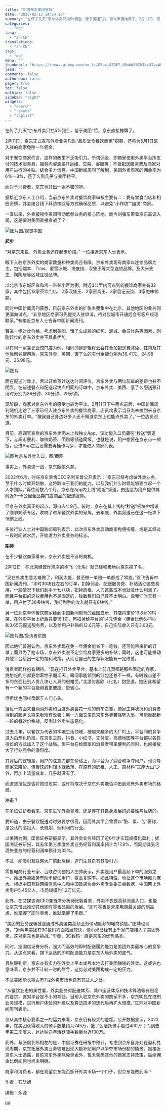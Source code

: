 ```yaml
---
title: "刘强东对美团宣战"
date: "2025-02-13 14:24:16"
summary: "在传了几天“京东外卖只抽5%佣金，低于美团”后，京东直接摊牌了。2月11日，京东正式宣布外卖业务启动..."
categories:
  - "qq"
lang:
  - "zh-CN"
translations:
  - "zh-CN"
tags:
  - "qq"
menu: ""
thumbnail: "https://inews.gtimg.com/om_ls/O7pxj4ZGE7_UBob686IkTkz3IvsWLhdk597XvTjslZqwoAA_640360/0"
lead: ""
comments: false
authorbox: false
pager: true
toc: false
mathjax: false
sidebar: "right"
widgets:
  - "search"
  - "recent"
  - "taglist"
---
```


在传了几天“京东外卖只抽5%佣金，低于美团”后，京东直接摊牌了。

2月11日，京东正式宣布外卖业务启动“品质堂食餐饮商家”招募，还将为5月1日前入驻的商家免除一年佣金。

对于餐饮商家而言，这样的政策不乏吸引力。所谓佣金，即商家使用外卖平台所支付的技术服务费，服务内容涵盖IT运维、交易、客服等；不含配送服务费及商家对用户进行的补贴。综合多方信息，中国新闻周刊了解到，美团外卖商家的佣金率为6%—8%，饿了么则几乎与美团持平。

而对于消费者，京东也打出一张不错的牌。

据接近京东人士介绍，当前京东外卖对餐饮商家审核主要有二：要有堂食门店和相应资质，并会结合线下拜访核验等方式确保品质，以避免“小作坊”“幽灵”商家。

一直以来，外卖被视作美团带动低频业务的核心阵地。而今刘强东带着京东高调入局，这是要对美团直接宣战了？

![图片](https://inews.gtimg.com/om_bt/Oq0KePNtkQr-BsBGYmJ-0kZERRQ5SzG_z0JplLmviGPtsAA/641)图/视觉中国

**起步**

“对京东来说，外卖业务还在起步阶段。” 一位接近京东人士表示。

眼下入驻京东外卖的商家数量和种类尚且有限。京东外卖现有商家以连锁品牌为主，包括瑞幸、Tims、蜜雪冰城、海底捞、汉堡王等大型连锁品牌，及大米先生、陶陶居等区域连锁品牌。

以北京市东城区雍和宫一带某小区为例，附近3公里内可点到的餐饮商家共有32家，其中包括13家茶饮门店、2家汉堡王、2家窑鸡王、3家袁记云饺、3家绝味鸭脖。

同时中国新闻周刊获悉，目前京东外卖的扩张主要集中在北京，其他地区的业务则更偏向试点。“非京地区商家可先提交入驻申请，待对应城市开通后会有客户经理联系。”有接近京东人士告诉中国新闻周刊。

若进一步对比价格，考虑到美团、饿了么成熟的红包、满减、会员体系等因素，刚刚起步的京东外卖并不具备优势。

以在同一家袁记云饺门店为例，相同的鲜虾蟹籽云吞在叠加配送费减免、红包及其他优惠券使用后，京东外卖、美团、饿了么的实付金额分别为36.41元、24.98元、25.98元。

![图片](https://inews.gtimg.com/om_bt/O_3HdhHHViznPRpU6kFHZNSC4yBO6GSin140DF5_qULwEAA/641)

而在配送时效上，若以订单预计送达时间评价，京东外卖与两位前辈的差距也并不明显。在前述餐点和配送起终点相同的订单中，京东外卖、美团、饿了么配送预计用时分别为36分钟、30分钟、29分钟。

现阶段，商家对京东外卖的感受也较为平淡。2月11日下午两点前后，中国新闻周刊随机走访了三家已经入驻京东外卖的餐饮商家，店员均表示当日尚未接到来自京东的外卖订单。“像我自己身边好多人还不知道京东上也能点外卖了。”一位店员说道。

目前，高调官宣后的京东外卖仍未上线独立App，该功能入口仍藏在“秒送”频道下，与超市便利、咖啡奶茶、团购等频道同级。也就是说，用户想要在京东点一顿饭，点进App之后还需要再操作两步，才能进入商家列表。

![图片](https://inews.gtimg.com/om_bt/OdTfXhvDIeDAA0392I0qcGm4um4d0fuupX2bDdv_w-80gAA/641)京东外卖入口。图/截图

事实上，外卖这一战，京东酝酿久矣。

2022年6月，时任京东零售CEO辛利军曾公开表示：“京东已经考虑做外卖业务，至于什么时候开始做，这将取决于我们的能力，以及我们什么时候能够建立起一个人才团队。”再往前数八个月，京东在App内上线“附近”频道，由达达为用户提供其附近3—5公里全品类门店商品的配送服务。

但京东外卖真正的起点，源自去年9月。彼时，京东在其上线的“秒送”板块中增设了咖啡奶茶专区，吹响了进军餐饮外卖的号角。去年底，外卖频道已在这一板块下悄悄上线。

多位行业人士对中国新闻周刊表示，此次京东外卖启动商家免佣招募，或是其经过一段时间试水后，开始发力外卖业务的标志。

**期待**

在不少餐饮商家看来，京东外卖是不错的商机。

2月12日，在北京经营炸鸡店的徐飞（化名）就已经积极地向京东报了名。

“现在外卖生意太难做了，利润太低，甚至做一单赔一单都成了常态。”徐飞告诉中国新闻周刊，“平时30块钱左右的订单，扣掉佣金、配送服务费、补贴活动这些费用，一般情况下我们到手十七八块，扣掉房租、人力这些成本也就没什么利润了。而且平台扣的这些费用也不是固定的，钱数我们自己算不太明白。像我们昨天有一单，用户付了30多块钱，我们到手的收入就只有8块钱。”

另一位北京单体餐饮商家给到中国新闻周刊的截图显示，其店内定价19.8元的鸡架，在外卖平台上折后只要16.1元，再扣掉给平台的1.4元佣金（佣金比例6.4%）和3.65元配送服务费，以及给用户补贴的12.6元等，自己实际收入只有3.63元。

![图片](https://inews.gtimg.com/om_bt/OgwKJFgHq8ho7ceGlJ5rxEB2UdtNRqQwaaeUmOUotxYjcAA/641)图/受访者供图

因此他们普遍认为，京东外卖现在免一年佣金能省下一笔钱，还可能带来新的订单；而且为了抢市场，京东外卖说不定会给商家更多的补贴；同时，这也可能推动其他平台给出一定的福利政策，从而让自己的生存状况能有一定改善。

消费者同样抱有期待。“现在打开外卖平台，基本上前几页都是那些固定的商家，挑想吃的店都要耐着性子翻半天；跟同事能领到的红包还总不一样，有时候点差不多的东西比别人贵几块让人真的很难受。”北漂何嘉欣（化名）抱怨道，她因此希望有一个新的平台能用着更便捷、更省心。

但担忧也同样盘踞于人们心头。

担忧一方面来自滴滴外卖和百度外卖昙花一现的前车之鉴，商家生存状况和消费者得到的服务长期来看难有改善；另一方面又来自京东外卖若强势入局，可能掀起新一轮的餐饮价格战，反倒让外卖生态恶化。

过去几年，以餐饮为代表的本地生活领域，被越来越多的大厂盯上，平台间的竞争进入白热化阶段。在京东之前，抖音、小红书、支付宝、高德地图等平台都以各自擅长的方式加入了这个战局。但平台在给商家和消费者带来便利的同时，也间接放大了行业竞争的激烈度。

其背后的逻辑是，用户的注意力都在价格上，而平台为了迎合和争夺用户，也引导商家去降价。但餐饮的利润本就微薄，在原有的房租、人工、原材料“三座大山”之外，再加上流量成本，几乎就没有了。

而这些担忧是否将照进现实，或许将取决于京东外卖能否冲击到现有外卖市场的格局。

**冲击？**

在多位受访者看来，京东进军外卖领域，还是存在其自身发展的必要性与优势的。

要知道，由于餐饮配送对时效要求很高，因而外卖平台曾惯以“脏、累、苦”著称，是公认的高投入、长周期、低利润的行业。

以美团为例，国信证券研报显示，其外卖业务经历了近6年才实现规模化盈利；据国海证券研报，其去年第三季度外卖业务经营利润率预计为17.8%，而同期其到店酒旅业务的经营利润率预计为35%。

不过，能吸引互联网大厂前赴后继，这门生意自有其吸引力。

零售电商行业专家、百联咨询创始人庄帅表示，外卖是用户最高频下单的服务之一，推出外卖服务有助于留住用户、提高复购率。如此特性，也让这个市场颇为庞大。根据中国互联网络信息中心和中国饭店协会外卖专业委员会数据，中国网上外卖用户5.45亿人，市场规模约1.2万亿元。

此外，在艾媒咨询CEO兼首席分析师张毅看来，外卖不仅是高频流量入口，也能让京东借此推动其他即时零售品类的发展。“即时零售是未来电商最关键的制高点，谁掌握了即时零售，谁就掌握了电商。”

“美团的业务逻辑就是通过外卖这类高频业务带动低频的电商销售。”庄帅也谈道，“近两年美团在3C数码方面拓展较快，像小米已经有上千家门店接入了美团外卖，这对京东也是挑战。”毕竟，3C数码一直是京东的优势品类。

同时，据国信证券分析，强大而高效的即时配送履约能力是美团外卖最核心的竞争力。从这点来看，旗下达达的即时配送能力是京东入局外卖的底气。

且张毅判断，京东亦有实力在外卖上平本或亏本地去打美团赚钱的外卖。这或许也意味着，京东并不计较一时的盈亏，这势必对美团构成一定的压力。

不过美团能长期占有7成外卖市场也自有其过人之处。

“从餐饮业态的属性看，外卖业务对配送体系、城市运营体系和技术算法等有很高的要求，这对平台是不小的考验。目前入驻京东外卖的商家不多，京东明显在控制业务规模，进行用户体验的升级以及算法技术的迭代后再扩大规模。”庄帅对中国新闻周刊表示。

仅从其中核心要素之一的运力来看，京东仍有较大的差距。公开数据显示，2023年，在美团获得收入的骑手数量约为745万，饿了么活跃骑手超过400万；而到去年第二季度末，达达秒送年活跃骑手数量为近130万。

此外，与张毅判断相左的是，中信证券在研报中预计，考虑到京东自身处在盈利兑现周期，京东拓展外卖业务较难出现大额补贴用户以争夺市场份额的情景。据接近京东人士透露，目前京东外卖除免佣金外，暂未获悉其他的商家支持政策，后续佣金比例如何也尚未明确。

商家和消费者，都在观望京东能否撕开外卖市场一个口子，但京东能做到吗？

作者：石晗旭

编辑：余源

[qq](https://new.qq.com/rain/a/20250213A04NQL00)
